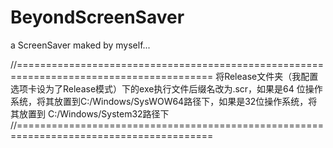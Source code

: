 # BeyondScreenSaver
a ScreenSaver maked by myself...

//========================================================================================
将Release文件夹（我配置选项卡设为了Release模式）下的exe执行文件后缀名改为.scr，如果是64
位操作系统，将其放置到C:/Windows/SysWOW64路径下，如果是32位操作系统，将其放置到
C:/Windows/System32路径下
//========================================================================================
